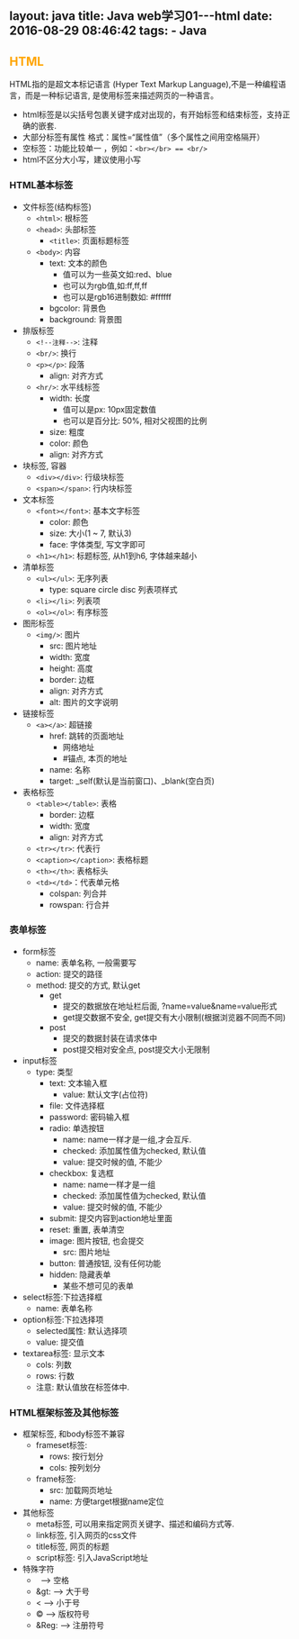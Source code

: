 layout: java
title: Java web学习01---html
date: 2016-08-29 08:46:42
tags:
	- Java
---

## <font color=orange>HTML</font>

HTML指的是超文本标记语言 (Hyper Text Markup Language),不是一种编程语言，而是一种标记语言, 是使用标签来描述网页的一种语言。
* html标签是以尖括号包裹关键字成对出现的，有开始标签和结束标签，支持正确的嵌套.
* 大部分标签有属性 格式：属性=“属性值”（多个属性之间用空格隔开）
* 空标签：功能比较单一 ，例如：`<br></br> == <br/>`
* html不区分大小写，建议使用小写
<!--more-->

### HTML基本标签
* 文件标签(结构标签)
	* `<html>`: 根标签
	* `<head>`: 头部标签
		* `<title>`: 页面标题标签
	* `<body>`: 内容
		* text: 文本的颜色
			* 值可以为一些英文如:red、blue
			* 也可以为rgb值,如:ff,ff,ff
			* 也可以是rgb16进制数如: #ffffff
		* bgcolor: 背景色
		* background: 背景图
* 排版标签
	* `<!--注释-->`: 注释
	* `<br/>`: 换行
	* `<p></p>`: 段落
		* align: 对齐方式
	* `<hr/>`: 水平线标签
		* width: 长度
			* 值可以是px: 10px固定数值
			* 也可以是百分比: 50%, 相对父视图的比例
		* size: 粗度
		* color: 颜色
		* align: 对齐方式
* 块标签, 容器
	* `<div></div>`: 行级块标签
	* `<span></span>`: 行内块标签
* 文本标签
	* `<font></font>`: 基本文字标签 
		* color: 颜色
		* size: 大小(1 ~ 7, 默认3)
		* face: 字体类型, 写文字即可
	* `<h1></h1>`: 标题标签, 从h1到h6, 字体越来越小
* 清单标签
	* `<ul></ul>`: 无序列表
		* type: square  circle disc 列表项样式
	* `<li></li>`: 列表项
	* `<ol></ol>`: 有序标签
* 图形标签
	* `<img/>`: 图片
		* src: 图片地址
		* width: 宽度
		* height: 高度
		* border: 边框
		* align: 对齐方式
		* alt: 图片的文字说明
* 链接标签
	* `<a></a>`: 超链接
		* href: 跳转的页面地址
			* 网络地址
			* #锚点, 本页的地址
		* name: 名称
		* target: _self(默认是当前窗口)、_blank(空白页)
* 表格标签
	* `<table></table>`: 表格
		* border: 边框
		* width: 宽度
		* align: 对齐方式
	* `<tr></tr>`: 代表行
	* `<caption></caption>`: 表格标题
	* `<th></th>`: 表格标头
	* `<td></td>`：代表单元格
		* colspan: 列合并
		* rowspan: 行合并


### 表单标签
* form标签
	* name: 表单名称, 一般需要写
	* action: 提交的路径
	* method: 提交的方式, 默认get
		* get
			* 提交的数据放在地址栏后面, ?name=value&name=value形式
			* get提交数据不安全, get提交有大小限制(根据浏览器不同而不同)
		* post
			* 提交的数据封装在请求体中
			* post提交相对安全点, post提交大小无限制
* input标签
	* type: 类型
		* text: 文本输入框
			* value: 默认文字(占位符)
		* file: 文件选择框
		* password: 密码输入框
		* radio: 单选按钮
			* name: name一样才是一组,才会互斥.
			* checked: 添加属性值为checked, 默认值
			* value: 提交时候的值, 不能少
		* checkbox: 复选框
			* name: name一样才是一组
			* checked: 添加属性值为checked, 默认值
			* value: 提交时候的值, 不能少
		* submit: 提交内容到action地址里面
		* reset: 重置, 表单清空
		* image: 图片按钮, 也会提交
			* src: 图片地址
		* button: 普通按钮, 没有任何功能
		* hidden: 隐藏表单
			* 某些不想可见的表单
* select标签:下拉选择框
	* name: 表单名称
* option标签:下拉选择项
	* selected属性: 默认选择项
	* value: 提交值
* textarea标签: 显示文本
	* cols: 列数
	* rows: 行数
	* 注意: 默认值放在标签体中.


### HTML框架标签及其他标签
* 框架标签, 和body标签不兼容
	* frameset标签: 
		* rows: 按行划分
		* cols: 按列划分
	* frame标签: 
		* src: 加载网页地址
		* name: 方便target根据name定位
* 其他标签
	* meta标签, 可以用来指定网页关键字、描述和编码方式等.
	* link标签, 引入网页的css文件
	* title标签, 网页的标题
	* script标签: 引入JavaScript地址
* 特殊字符
	* &nbsp;  -->	空格
	* &gt:	-->		大于号
	* &lt;	-->		小于号
	* &copy;	-->		版权符号
	* &Reg:	-->		注册符号